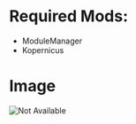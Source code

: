 # Required Mods:

- ModuleManager
- Kopernicus

# Image

![Not Available](https://raw.githubusercontent.com/Sigma88/Stockalike/Screenshots/Images/Earth.png)
